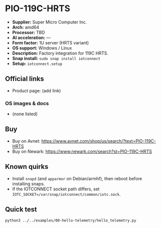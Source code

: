 # PIO-119C-HRTS

- **Supplier:** Super Micro Computer  Inc.
- **Arch:** amd64
- **Processor:** TBD
- **AI acceleration:** —
- **Form factor:** 1U server (HRTS variant)
- **OS support:** Windows / Linux
- **Description:** Factory integration for 119C HRTS.
- **Snap install:** `sudo snap install iotconnect`
- **Setup:** `iotconnect.setup`

## Official links
- Product page: (add link)

### OS images & docs
- (none listed)

## Buy
- Buy on Avnet: https://www.avnet.com/shop/us/search/?text=PIO-119C-HRTS
- Buy on Newark: https://www.newark.com/search?st=PIO-119C-HRTS

## Known quirks
- Install `snapd` (and `apparmor` on Debian/armhf), then reboot before installing snaps.
- If the IOTCONNECT socket path differs, set `IOTC_SOCKET=/var/snap/iotconnect/common/iotc.sock`.

## Quick test
```bash
python3 ../../examples/00-hello-telemetry/hello_telemetry.py
```
